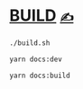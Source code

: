 # [BUILD](https://github.com/dialogware/www/blob/main/DOCS/ABOUT.md) [<span style='font-size:20px;'>&#x270D;</span>](https://github.com/dialogware/www/edit/main/DOCS/BUILD.md)

```bash
./build.sh
```

```bash
yarn docs:dev
```

```bash
yarn docs:build
```